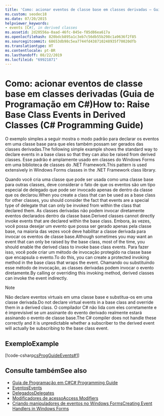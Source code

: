 ```yaml
---
title: 'Como: acionar eventos de classe base em classes derivadas – Guia de Programação em C#'
ms.custom: seodec18
ms.date: 07/20/2015
helpviewer_keywords:
- events [C#], in derived classes
ms.assetid: 2d20556a-0aad-46fc-845e-f85d86ea617a
ms.openlocfilehash: 820bdcb895a1c3eb7c56db55b298c1a9636f2f85
ms.sourcegitcommit: 68653db98c5ea7744fd438710248935f70020dfb
ms.translationtype: HT
ms.contentlocale: pt-BR
ms.lasthandoff: 08/22/2019
ms.locfileid: "69921871"
---
```

# <a name="how-to-raise-base-class-events-in-derived-classes-c-programming-guide"></a><span data-ttu-id="a4087-102">Como: acionar eventos de classe base em classes derivadas (Guia de Programação em C#)</span><span class="sxs-lookup"><span data-stu-id="a4087-102">How to: Raise Base Class Events in Derived Classes (C# Programming Guide)</span></span>
<span data-ttu-id="a4087-103">O exemplo simples a seguir mostra o modo padrão para declarar os eventos em uma classe base para que eles também possam ser gerados das classes derivadas.</span><span class="sxs-lookup"><span data-stu-id="a4087-103">The following simple example shows the standard way to declare events in a base class so that they can also be raised from derived classes.</span></span> <span data-ttu-id="a4087-104">Esse padrão é amplamente usado em classes do Windows Forms em uma biblioteca de classes do .NET Framework.</span><span class="sxs-lookup"><span data-stu-id="a4087-104">This pattern is used extensively in Windows Forms classes in the .NET Framework class library.</span></span>  
  
 <span data-ttu-id="a4087-105">Quando você cria uma classe que pode ser usada como uma classe base para outras classes, deve considerar o fato de que os eventos são um tipo especial de delegado que pode ser invocado apenas de dentro da classe que os declarou.</span><span class="sxs-lookup"><span data-stu-id="a4087-105">When you create a class that can be used as a base class for other classes, you should consider the fact that events are a special type of delegate that can only be invoked from within the class that declared them.</span></span> <span data-ttu-id="a4087-106">As classes derivadas não podem invocar diretamente eventos declarados dentro da classe base.</span><span class="sxs-lookup"><span data-stu-id="a4087-106">Derived classes cannot directly invoke events that are declared within the base class.</span></span> <span data-ttu-id="a4087-107">Embora, às vezes, você possa desejar um evento que possa ser gerado apenas pela classe base, na maioria das vezes você deve habilitar a classe derivada para invocar os eventos de classe base.</span><span class="sxs-lookup"><span data-stu-id="a4087-107">Although sometimes you may want an event that can only be raised by the base class, most of the time, you should enable the derived class to invoke base class events.</span></span> <span data-ttu-id="a4087-108">Para fazer isso, você pode criar um método de invocação protegido na classe base que encapsula o evento.</span><span class="sxs-lookup"><span data-stu-id="a4087-108">To do this, you can create a protected invoking method in the base class that wraps the event.</span></span> <span data-ttu-id="a4087-109">Chamando ou substituindo esse método de invocação, as classes derivadas podem invocar o evento diretamente.</span><span class="sxs-lookup"><span data-stu-id="a4087-109">By calling or overriding this invoking method, derived classes can invoke the event indirectly.</span></span>  
  
> [!NOTE]
> <span data-ttu-id="a4087-110">Não declare eventos virtuais em uma classe base e substitua-os em uma classe derivada.</span><span class="sxs-lookup"><span data-stu-id="a4087-110">Do not declare virtual events in a base class and override them in a derived class.</span></span> <span data-ttu-id="a4087-111">O compilador C# não lida com eles corretamente e é imprevisível se um assinante do evento derivado realmente estará assinando o evento de classe base.</span><span class="sxs-lookup"><span data-stu-id="a4087-111">The C# compiler does not handle these correctly and it is unpredictable whether a subscriber to the derived event will actually be subscribing to the base class event.</span></span>  
  
## <a name="example"></a><span data-ttu-id="a4087-112">Exemplo</span><span class="sxs-lookup"><span data-stu-id="a4087-112">Example</span></span>  
 [!code-csharp[csProgGuideEvents#1](~/samples/snippets/csharp/VS_Snippets_VBCSharp/csProgGuideEvents/CS/Events.cs#1)]  
  
## <a name="see-also"></a><span data-ttu-id="a4087-113">Consulte também</span><span class="sxs-lookup"><span data-stu-id="a4087-113">See also</span></span>

- [<span data-ttu-id="a4087-114">Guia de Programação em C#</span><span class="sxs-lookup"><span data-stu-id="a4087-114">C# Programming Guide</span></span>](../index.md)
- [<span data-ttu-id="a4087-115">Eventos</span><span class="sxs-lookup"><span data-stu-id="a4087-115">Events</span></span>](./index.md)
- [<span data-ttu-id="a4087-116">Delegados</span><span class="sxs-lookup"><span data-stu-id="a4087-116">Delegates</span></span>](../delegates/index.md)
- [<span data-ttu-id="a4087-117">Modificadores de acesso</span><span class="sxs-lookup"><span data-stu-id="a4087-117">Access Modifiers</span></span>](../classes-and-structs/access-modifiers.md)
- [<span data-ttu-id="a4087-118">Criando manipuladores de eventos no Windows Forms</span><span class="sxs-lookup"><span data-stu-id="a4087-118">Creating Event Handlers in Windows Forms</span></span>](../../../framework/winforms/creating-event-handlers-in-windows-forms.md)
